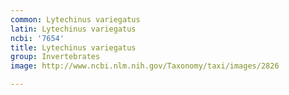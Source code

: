```yaml
---
common: Lytechinus variegatus
latin: Lytechinus variegatus
ncbi: '7654'
title: Lytechinus variegatus
group: Invertebrates
image: http://www.ncbi.nlm.nih.gov/Taxonomy/taxi/images/2826

---
```

